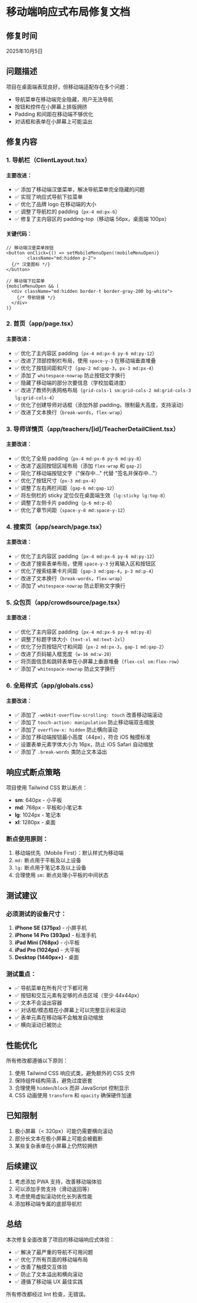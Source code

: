 # 移动端响应式布局修复文档

## 修复时间
2025年10月5日

## 问题描述
项目在桌面端表现良好，但移动端适配存在多个问题：
- 导航菜单在移动端完全隐藏，用户无法导航
- 按钮和控件在小屏幕上排版拥挤
- Padding 和间距在移动端不够优化
- 对话框和表单在小屏幕上可能溢出

## 修复内容

### 1. 导航栏（ClientLayout.tsx）

#### 主要改进：
- ✅ 添加了移动端汉堡菜单，解决导航菜单完全隐藏的问题
- ✅ 实现了响应式导航下拉菜单
- ✅ 优化了品牌 logo 在移动端的大小
- ✅ 调整了导航栏的 padding（`px-4 md:px-6`）
- ✅ 修复了主内容区的 padding-top（移动端 56px，桌面端 100px）

#### 关键代码：
```tsx
// 移动端汉堡菜单按钮
<button onClick={() => setMobileMenuOpen(!mobileMenuOpen)} 
        className="md:hidden p-2">
  {/* 汉堡图标 */}
</button>

// 移动端下拉菜单
{mobileMenuOpen && (
  <div className="md:hidden border-t border-gray-200 bg-white">
    {/* 导航链接 */}
  </div>
)}
```

### 2. 首页（app/page.tsx）

#### 主要改进：
- ✅ 优化了主内容区 padding（`px-4 md:px-6 py-6 md:py-12`）
- ✅ 改进了顶部控制栏布局，使用 `space-y-3` 在移动端垂直堆叠
- ✅ 优化了按钮间距和尺寸（`gap-2 md:gap-3`，`px-3 md:px-4`）
- ✅ 添加了 `whitespace-nowrap` 防止按钮文字换行
- ✅ 隐藏了移动端的部分次要信息（学校加载进度）
- ✅ 改进了教师列表网格布局（`grid-cols-1 sm:grid-cols-2 md:grid-cols-3 lg:grid-cols-4`）
- ✅ 优化了创建导师对话框（添加外部 padding，限制最大高度，支持滚动）
- ✅ 改进了文本换行（`break-words`，`flex-wrap`）

### 3. 导师详情页（app/teachers/[id]/TeacherDetailClient.tsx）

#### 主要改进：
- ✅ 优化了全局 padding（`px-4 md:px-6 py-6 md:py-8`）
- ✅ 改进了返回按钮区域布局（添加 `flex-wrap` 和 `gap-2`）
- ✅ 简化了移动端按钮文字（"保存中..." 代替 "签名并保存中..."）
- ✅ 优化了按钮尺寸（`px-3 md:px-4`）
- ✅ 调整了左右两栏间距（`gap-6 md:gap-12`）
- ✅ 将左侧栏的 sticky 定位仅在桌面端生效（`lg:sticky lg:top-8`）
- ✅ 调整了左侧卡片 padding（`p-6 md:p-8`）
- ✅ 优化了章节间距（`space-y-8 md:space-y-12`）

### 4. 搜索页（app/search/page.tsx）

#### 主要改进：
- ✅ 优化了主内容区 padding（`px-4 md:px-6 py-6 md:py-12`）
- ✅ 改进了搜索表单布局，使用 `space-y-3` 分离输入区和按钮区
- ✅ 优化了搜索结果卡片间距（`gap-3 md:gap-4`，`p-3 md:p-4`）
- ✅ 改进了文本换行（`break-words`，`flex-wrap`）
- ✅ 添加了 `whitespace-nowrap` 防止职称文字换行

### 5. 众包页（app/crowdsource/page.tsx）

#### 主要改进：
- ✅ 优化了主内容区 padding（`px-4 md:px-6 py-6 md:py-8`）
- ✅ 调整了标题字体大小（`text-xl md:text-2xl`）
- ✅ 优化了分页按钮尺寸和间距（`px-2 md:px-3`，`gap-1 md:gap-2`）
- ✅ 改进了页码输入框宽度（`w-16 md:w-20`）
- ✅ 将页面信息和跳转表单在小屏幕上垂直堆叠（`flex-col sm:flex-row`）
- ✅ 添加了 `whitespace-nowrap` 防止文字换行

### 6. 全局样式（app/globals.css）

#### 主要改进：
- ✅ 添加了 `-webkit-overflow-scrolling: touch` 改善移动端滚动
- ✅ 添加了 `touch-action: manipulation` 防止移动端双击缩放
- ✅ 添加了 `overflow-x: hidden` 防止横向滚动
- ✅ 添加了移动端按钮最小高度（44px），符合 iOS 触摸标准
- ✅ 设置表单元素字体大小为 16px，防止 iOS Safari 自动缩放
- ✅ 添加了 `.break-words` 类防止文本溢出

## 响应式断点策略

项目使用 Tailwind CSS 默认断点：
- **sm**: 640px - 小平板
- **md**: 768px - 平板和小笔记本
- **lg**: 1024px - 笔记本
- **xl**: 1280px - 桌面

### 断点使用原则：
1. 移动端优先（Mobile First）：默认样式为移动端
2. `md:` 断点用于平板及以上设备
3. `lg:` 断点用于笔记本及以上设备
4. 合理使用 `sm:` 断点处理小平板的中间状态

## 测试建议

### 必须测试的设备尺寸：
1. **iPhone SE (375px)** - 小屏手机
2. **iPhone 14 Pro (393px)** - 标准手机
3. **iPad Mini (768px)** - 小平板
4. **iPad Pro (1024px)** - 大平板
5. **Desktop (1440px+)** - 桌面

### 测试重点：
- ✅ 导航菜单在所有尺寸下都可用
- ✅ 按钮和交互元素有足够的点击区域（至少 44x44px）
- ✅ 文本不会溢出容器
- ✅ 对话框/模态框在小屏幕上可以完整显示和滚动
- ✅ 表单元素在移动端不会触发自动缩放
- ✅ 横向滚动已被防止

## 性能优化

所有修改都遵循以下原则：
1. 使用 Tailwind CSS 响应式类，避免额外的 CSS 文件
2. 保持组件结构简洁，避免过度嵌套
3. 合理使用 `hidden`/`block` 而非 JavaScript 控制显示
4. CSS 动画使用 `transform` 和 `opacity` 确保硬件加速

## 已知限制

1. 极小屏幕（< 320px）可能仍需要横向滚动
2. 部分长文本在极小屏幕上可能会被截断
3. 某些复杂表单在小屏幕上仍然较拥挤

## 后续建议

1. 考虑添加 PWA 支持，改善移动端体验
2. 可以添加手势支持（滑动返回等）
3. 考虑使用虚拟滚动优化长列表性能
4. 添加移动端专属的底部导航栏

## 总结

本次修复全面改善了项目的移动端响应式体验：
- ✅ 解决了最严重的导航不可用问题
- ✅ 优化了所有页面的移动端布局
- ✅ 改善了触摸交互体验
- ✅ 防止了文本溢出和横向滚动
- ✅ 遵循了移动端 UX 最佳实践

所有修改都经过 lint 检查，无错误。

